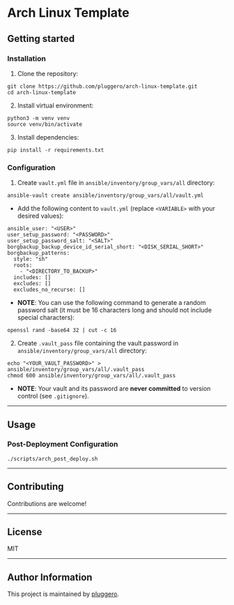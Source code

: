 # Arch Linux Template

## Getting started

### Installation

1. Clone the repository:

```
git clone https://github.com/pluggero/arch-linux-template.git
cd arch-linux-template
```

2. Install virtual environment:

```
python3 -m venv venv
source venv/bin/activate
```

3. Install dependencies:

```
pip install -r requirements.txt
```

### Configuration

1. Create `vault.yml` file in `ansible/inventory/group_vars/all` directory:

```
ansible-vault create ansible/inventory/group_vars/all/vault.yml
```

- Add the following content to `vault.yml` (replace `<VARIABLE>` with your desired values):

```
ansible_user: "<USER>"
user_setup_password: "<PASSWORD>"
user_setup_password_salt: "<SALT>"
borgbackup_backup_device_id_serial_short: "<DISK_SERIAL_SHORT>"
borgbackup_patterns:
  style: "sh"
  roots:
    - "<DIRECTORY_TO_BACKUP>"
  includes: []
  excludes: []
  excludes_no_recurse: []
```

- **NOTE**: You can use the following command to generate a random password salt (it must be 16 characters long and should not include special characters):

```
openssl rand -base64 32 | cut -c 16
```

2. Create `.vault_pass` file containing the vault password in `ansible/inventory/group_vars/all` directory:

```
echo "<YOUR_VAULT_PASSWORD>" > ansible/inventory/group_vars/all/.vault_pass
chmod 600 ansible/inventory/group_vars/all/.vault_pass
```

- **NOTE**: Your vault and its password are **never committed** to version control (see `.gitignore`).

---

## Usage

### Post-Deployment Configuration

```
./scripts/arch_post_deploy.sh
```

---

## Contributing

Contributions are welcome!

---

## License

MIT

---

## Author Information

This project is maintained by [pluggero](https://github.com/pluggero).
